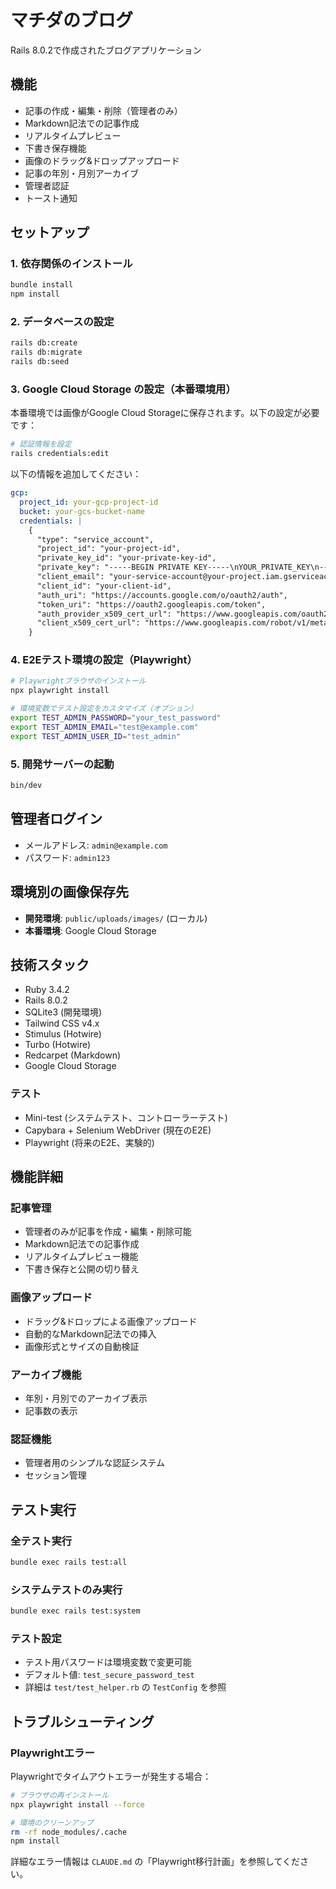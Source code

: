 # マチダのブログ

Rails 8.0.2で作成されたブログアプリケーション

## 機能

- 記事の作成・編集・削除（管理者のみ）
- Markdown記法での記事作成
- リアルタイムプレビュー
- 下書き保存機能
- 画像のドラッグ&ドロップアップロード
- 記事の年別・月別アーカイブ
- 管理者認証
- トースト通知

## セットアップ

### 1. 依存関係のインストール

```bash
bundle install
npm install
```

### 2. データベースの設定

```bash
rails db:create
rails db:migrate
rails db:seed
```

### 3. Google Cloud Storage の設定（本番環境用）

本番環境では画像がGoogle Cloud Storageに保存されます。以下の設定が必要です：

```bash
# 認証情報を設定
rails credentials:edit
```

以下の情報を追加してください：

```yaml
gcp:
  project_id: your-gcp-project-id
  bucket: your-gcs-bucket-name
  credentials: |
    {
      "type": "service_account",
      "project_id": "your-project-id",
      "private_key_id": "your-private-key-id",
      "private_key": "-----BEGIN PRIVATE KEY-----\nYOUR_PRIVATE_KEY\n-----END PRIVATE KEY-----\n",
      "client_email": "your-service-account@your-project.iam.gserviceaccount.com",
      "client_id": "your-client-id",
      "auth_uri": "https://accounts.google.com/o/oauth2/auth",
      "token_uri": "https://oauth2.googleapis.com/token",
      "auth_provider_x509_cert_url": "https://www.googleapis.com/oauth2/v1/certs",
      "client_x509_cert_url": "https://www.googleapis.com/robot/v1/metadata/x509/your-service-account%40your-project.iam.gserviceaccount.com"
    }
```

### 4. E2Eテスト環境の設定（Playwright）

```bash
# Playwrightブラウザのインストール
npx playwright install

# 環境変数でテスト設定をカスタマイズ（オプション）
export TEST_ADMIN_PASSWORD="your_test_password"
export TEST_ADMIN_EMAIL="test@example.com"
export TEST_ADMIN_USER_ID="test_admin"
```

### 5. 開発サーバーの起動

```bash
bin/dev
```

## 管理者ログイン

- メールアドレス: `admin@example.com`
- パスワード: `admin123`

## 環境別の画像保存先

- **開発環境**: `public/uploads/images/` (ローカル)
- **本番環境**: Google Cloud Storage

## 技術スタック

- Ruby 3.4.2
- Rails 8.0.2
- SQLite3 (開発環境)
- Tailwind CSS v4.x
- Stimulus (Hotwire)
- Turbo (Hotwire)
- Redcarpet (Markdown)
- Google Cloud Storage

### テスト
- Mini-test (システムテスト、コントローラーテスト)
- Capybara + Selenium WebDriver (現在のE2E)
- Playwright (将来のE2E、実験的)

## 機能詳細

### 記事管理
- 管理者のみが記事を作成・編集・削除可能
- Markdown記法での記事作成
- リアルタイムプレビュー機能
- 下書き保存と公開の切り替え

### 画像アップロード
- ドラッグ&ドロップによる画像アップロード
- 自動的なMarkdown記法での挿入
- 画像形式とサイズの自動検証

### アーカイブ機能
- 年別・月別でのアーカイブ表示
- 記事数の表示

### 認証機能
- 管理者用のシンプルな認証システム
- セッション管理

## テスト実行

### 全テスト実行
```bash
bundle exec rails test:all
```

### システムテストのみ実行
```bash
bundle exec rails test:system
```

### テスト設定
- テスト用パスワードは環境変数で変更可能
- デフォルト値: `test_secure_password_test`
- 詳細は `test/test_helper.rb` の `TestConfig` を参照

## トラブルシューティング

### Playwrightエラー
Playwrightでタイムアウトエラーが発生する場合：

```bash
# ブラウザの再インストール
npx playwright install --force

# 環境のクリーンアップ
rm -rf node_modules/.cache
npm install
```

詳細なエラー情報は `CLAUDE.md` の「Playwright移行計画」を参照してください。